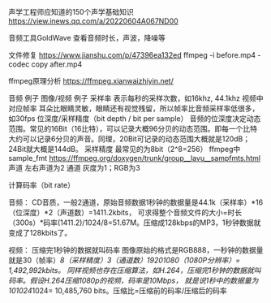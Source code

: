 
声学工程师应知道的150个声学基础知识
https://view.inews.qq.com/a/20220604A067ND00

音频工具GoldWave
查看音频时长，声波，降噪等



文件修复  https://www.jianshu.com/p/47396ea132ed
ffmpeg -i before.mp4 -codec copy after.mp4

ffmpeg原理分析
https://ffmpeg.xianwaizhiyin.net/



音频	    例子	                                图像/视频	     例子
采样率	表示每秒的采样次数，如16khz, 44.1khz	视频中对应帧率	 耳朵比眼睛灵敏，眼睛还有视觉残留，所以帧率比音频采样率低很多，如30fps
位深度/采样精度（bit depth / bit per sample）	音频的位深度决定动态范围。常见的16Bit（16比特），可以记录大概96分贝的动态范围。即每一个比特大约可以记录6分贝的声音。同理，20Bit可记录的动态范围大概就是120dB；24Bit就大概是144dB。	采样精度	最常见的为8bit（2^8=256）
  ffmpeg中sample_fmt https://ffmpeg.org/doxygen/trunk/group__lavu__sampfmts.html
声道	   左右声道为2	                        通道	         灰度为1；RGB为3


计算码率（bit rate）

音频：
CD音质，一般2通道，原始音频数据1秒钟的数据量是44.1k（采样率）*16（位深度）*2（声道数）=1411.2kbits，
可求得整个音频文件的大小=时长（300s）*码率(1411.2)/1024/8=51.67M。压缩成128kbps的MP3，1秒钟数据就变成了128kbits了。

视频：  压缩完1秒钟的数据就叫码率
图像原始的格式是RGB888，一秒钟的数据量就是30（帧率）*8（采样精度）*3（通道数）*1920*1080（1080P分辨率）= 1,492,992kbits。
同样视频也存在压缩算法，如H.264，压缩完1秒钟的数据就叫码率。假设H.264压缩1080p的视频，码率是10Mbps，
就是说1秒中的数据量为10*1024*1024= 10,485,760 bits。压缩比=压缩前的码率/压缩后的码率